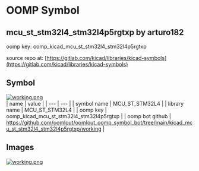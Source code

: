 # OOMP Symbol  
## mcu_st_stm32l4_stm32l4p5rgtxp  by arturo182  
  
oomp key: oomp_kicad_mcu_st_stm32l4_stm32l4p5rgtxp  
  
source repo at: [https://gitlab.com/kicad/libraries/kicad-symbols](https://gitlab.com/kicad/libraries/kicad-symbols)  
## Symbol  
  
[![working.png](working_600.png)](working.png)  
| name | value | 
| --- | --- | 
| symbol name | MCU_ST_STM32L4 | 
| library name | MCU_ST_STM32L4 | 
| oomp key | oomp_kicad_mcu_st_stm32l4_stm32l4p5rgtxp | 
| oomp bot github | https://github.com/oomlout/oomlout_oomp_symbol_bot/tree/main/kicad_mcu_st_stm32l4_stm32l4p5rgtxp/working | 
## Images  
  
[![working.png](working_140.png)](working.png)  
